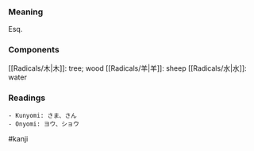 ### Meaning

Esq.

### Components

[[Radicals/木|木]]: tree; wood [[Radicals/羊|羊]]: sheep [[Radicals/水|水]]: water

### Readings

```
- Kunyomi: さま、さん
- Onyomi: ヨウ、ショウ
```

#kanji